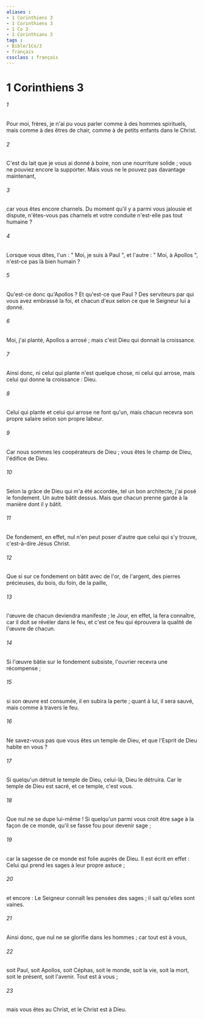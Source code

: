 ```yaml
---
aliases : 
- 1 Corinthiens 3
- 1 Corinthiens 3
- 1 Co 3
- 1 Corinthians 3
tags : 
- Bible/1Co/3
- français
cssclass : français
---
```


# 1 Corinthiens 3

###### 1
Pour moi, frères, je n'ai pu vous parler comme à des hommes spirituels, mais comme à des êtres de chair, comme à de petits enfants dans le Christ. 
###### 2
C'est du lait que je vous ai donné à boire, non une nourriture solide ; vous ne pouviez encore la supporter. Mais vous ne le pouvez pas davantage maintenant, 
###### 3
car vous êtes encore charnels. Du moment qu'il y a parmi vous jalousie et dispute, n'êtes-vous pas charnels et votre conduite n'est-elle pas tout humaine ? 
###### 4
Lorsque vous dites, l'un : " Moi, je suis à Paul ", et l'autre : " Moi, à Apollos ", n'est-ce pas là bien humain ? 
###### 5
Qu'est-ce donc qu'Apollos ? Et qu'est-ce que Paul ? Des serviteurs par qui vous avez embrassé la foi, et chacun d'eux selon ce que le Seigneur lui a donné. 
###### 6
Moi, j'ai planté, Apollos a arrosé ; mais c'est Dieu qui donnait la croissance. 
###### 7
Ainsi donc, ni celui qui plante n'est quelque chose, ni celui qui arrose, mais celui qui donne la croissance : Dieu. 
###### 8
Celui qui plante et celui qui arrose ne font qu'un, mais chacun recevra son propre salaire selon son propre labeur. 
###### 9
Car nous sommes les coopérateurs de Dieu ; vous êtes le champ de Dieu, l'édifice de Dieu. 
###### 10
Selon la grâce de Dieu qui m'a été accordée, tel un bon architecte, j'ai posé le fondement. Un autre bâtit dessus. Mais que chacun prenne garde à la manière dont il y bâtit. 
###### 11
De fondement, en effet, nul n'en peut poser d'autre que celui qui s'y trouve, c'est-à-dire Jésus Christ. 
###### 12
Que si sur ce fondement on bâtit avec de l'or, de l'argent, des pierres précieuses, du bois, du foin, de la paille, 
###### 13
l'œuvre de chacun deviendra manifeste ; le Jour, en effet, la fera connaître, car il doit se révéler dans le feu, et c'est ce feu qui éprouvera la qualité de l'œuvre de chacun. 
###### 14
Si l'œuvre bâtie sur le fondement subsiste, l'ouvrier recevra une récompense ; 
###### 15
si son œuvre est consumée, il en subira la perte ; quant à lui, il sera sauvé, mais comme à travers le feu. 
###### 16
Ne savez-vous pas que vous êtes un temple de Dieu, et que l'Esprit de Dieu habite en vous ? 
###### 17
Si quelqu'un détruit le temple de Dieu, celui-là, Dieu le détruira. Car le temple de Dieu est sacré, et ce temple, c'est vous. 
###### 18
Que nul ne se dupe lui-même ! Si quelqu'un parmi vous croit être sage à la façon de ce monde, qu'il se fasse fou pour devenir sage ; 
###### 19
car la sagesse de ce monde est folie auprès de Dieu. Il est écrit en effet : Celui qui prend les sages à leur propre astuce ; 
###### 20
et encore : Le Seigneur connaît les pensées des sages ; il sait qu'elles sont vaines. 
###### 21
Ainsi donc, que nul ne se glorifie dans les hommes ; car tout est à vous, 
###### 22
soit Paul, soit Apollos, soit Céphas, soit le monde, soit la vie, soit la mort, soit le présent, soit l'avenir. Tout est à vous ; 
###### 23
mais vous êtes au Christ, et le Christ est à Dieu. 
